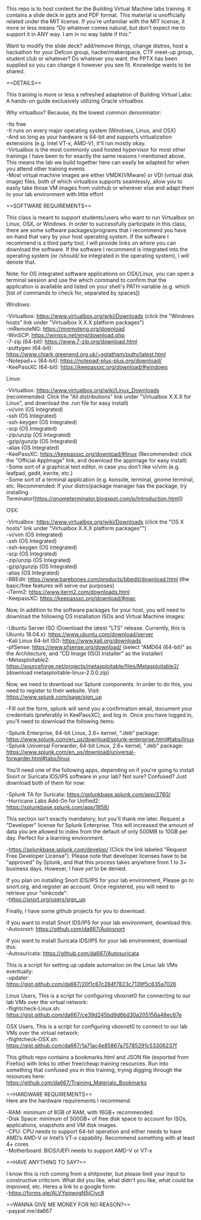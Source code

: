 This repo is to host content for the Building Virtual Machine labs training. It contains a slide deck in pptx and PDF format. This material is unofficially related under the MIT license. If you're unfamiliar with the MIT license, it more or less means "Do whatever comes natural, but don't expect me to support it in ANY way. I am in no way liable if this."

Want to modify the slide deck? add/remove things, change distros, host a hackathon for your Defcon group, hacker/makerspace, CTF meet-up group, student club or whatever? Do whatever you want. the PPTX has been supplied so you can change it however you see fit. Knowledge wants to be shared.


==DETAILS==

This training is more or less a refreshed adaptation of Building Virtual Labs: A hands-on guide exclusively utilizing Oracle virtualbox.

Why virtualbox? Because, its the lowest common denominator:

-Its free  
-It runs on every major operating system (Windows, Linux, and OSX)  
-And so long as your hardware is 64-bit and supports virtualization extensions (e.g. Intel VT-x, AMD-V), it'll run mostly okay.  
-Virtualbox is the most commonly used hosted hypervisor for most other trainings I have been to for exactly the same reasons I mentioned above. This means the lab we build together here can easily be adapted for when you attend other training events  
-Most virtual machine images are either VMDK(VMware) or VDI (virtual disk image) files, both of which virtualbox supports seamlessly, allow you to easily take those VM images from vulnhub or wherever else and adapt them to your lab environment with little effort  

==SOFTWARE REQUIREMENTS==

This class is meant to support students/users who want to run Virtualbox on Linux, OSX, or Windows. In order to successfully participate in this class, there are some software packages/programs that I recommend you have on-hand that vary by your host operating system. If the software I recommend is a third party tool, I will provide links on where you can download the software. If the software I recommend is integrated into the operating system (or /should/ be integrated in the operating system), I will denote that.

Note: for OS integrated software applications on OSX/Linux, you can open a terminal session and use the which command to confirm that the application is available and listed on your shell's PATH variable (e.g. which [list of commands to check for, separated by spaces])

Windows:

-Virtualbox: https://www.virtualbox.org/wiki/Downloads (click the "Windows hosts" link under "Virtualbox X.X.X platform packages")  
-mRemoteNG: https://mremoteng.org/download  
-WinSCP: https://winscp.net/eng/download.php  
-7-zip (64-bit): https://www.7-zip.org/download.html  
-puttygen (64-bit): https://www.chiark.greenend.org.uk/~sgtatham/putty/latest.html  
-Notepad++ (64-bit): https://notepad-plus-plus.org/download/  
-KeePassXC (64-bit): https://keepassxc.org/download/#windows  

Linux:

-Virtualbox: https://www.virtualbox.org/wiki/Linux_Downloads (recommended: Click the "All distributions" link under "Virtualbox X.X.X for Linux", and download the .run file for easy install)  
-vi/vim (OS Integrated)  
-ssh (OS Integrated)  
-ssh-keygen (OS Integrated)  
-scp (OS Integrated)  
-zip/unzip (OS Integrated)  
-gzip/gunzip (OS Integrated)  
-alias (OS Integrated)  
-KeePassXC: https://keepassxc.org/download/#linux (Recommended: click the "Official AppImage" link, and download the 
appimage for easy install)  
-Some sort of a graphical text editor, in case you don't like vi/vim (e.g. leafpad, gedit, kwrite, etc.)  
-Some sort of a terminal application (e.g. konsole, terminal, gnome terminal, etc. Recommended: If your distro/package manager has the package, try installing Terminator[https://gnometerminator.blogspot.com/p/introduction.html])  

OSX:

-Virtualbox: https://www.virtualbox.org/wiki/Downloads (click the "OS X hosts" link under "Virtualbox X.X.X platform packages"")  
-vi/vim (OS Integrated)  
-ssh (OS Integrated)  
-ssh-keygen (OS Integrated)  
-scp (OS Integrated)  
-zip/unzip (OS Integrated)  
-gzip/gunzip (OS Integrated)  
-alias (OS Integrated)  
-BBEdit: https://www.barebones.com/products/bbedit/download.html (the basic/free features will serve our purposes)  
-iTerm2: https://www.iterm2.com/downloads.html  
-KeepassXC: https://keepassxc.org/download/#mac  

Now, In addition to the software packages for your host, you will need to download the following OS installation ISOs and Virtual Machine images:

-Ubuntu Server ISO (Download the latest "LTS" release. Currently, this is Ubuntu 18.04.x): https://www.ubuntu.com/download/server  
-Kali Linux 64-bit ISO: https://www.kali.org/downloads  
-pfSense: https://www.pfsense.org/download/ (select “AMD64 (64-bit)” as the Architecture, and “CD Image (ISO) Installer” as the Installer)  
-Metasploitable2: https://sourceforge.net/projects/metasploitable/files/Metasploitable2/ (download metasploitable-linux-2.0.0.zip)  

Now, we need to download our Splunk components. In order to do this, you need to register to their website. Visit:
https://www.splunk.com/page/sign_up

-Fill out the form, splunk will send you a confirmation email, document your credentials (preferably in KeePassXC), and log in. Once you have logged in, you'll need to download the following items:

-Splunk Enterprise, 64-bit Linux, 2.6+ kernel, ".deb" package: https://www.splunk.com/en_us/download/splunk-enterprise.html#tabs/linux  
-Splunk Universal Forwarder, 64-bit Linux, 2.6+ kernel, ".deb" package: https://www.splunk.com/en_us/download/universal-forwarder.html#tabs/linux  

You'll need one of the following apps, depending on if you're going to install Snort or Suricata IDS/IPS software in your lab? Not sure? Confused? Just download both of them for now:

-Splunk TA for Suricata: https://splunkbase.splunk.com/app/2760/  
-Hurricane Labs Add-On for Unified2: https://splunkbase.splunk.com/app/1858/  

This section isn't exactly mandatory, but you'll thank me later. Request a "Developer" license for Splunk Enterprise. This will increased the amount of data you are allowed to index from the default of only 500MB to 10GB per day. Perfect for a learning environment.

-https://splunkbase.splunk.com/develop/ (Click the link labeled "Request Free Developer License"). Please note that developer licenses have to be "approved" by Splunk, and that this process takes anywhere from 1 to 3+ business days. However, I have *yet* to be denied.

If you plan on installing Snort IDS/IPS for your lab environment, Please go to snort.org, and register an account. Once registered, you will need to retrieve your "oinkcode":  
-https://snort.org/users/sign_up  

Finally, I have some github projects for you to download:  

If you want to install Snort IDS/IPS for your lab environment, download this:  
-Autosnort: https://github.com/da667/Autosnort  

If you want to install Suricata IDS/IPS for your lab environment, download this:  
-Autosuricata: https://github.com/da667/Autosuricata  

This is a script for setting up update automation on the Linux lab VMs eventually:  
-updater: https://gist.github.com/da667/20f1c67c264f7823c7139f5c835a7026  

Linux Users, This is a script for configuring vboxnet0 for connecting to our lab VMs over the virtual network:  
-flightcheck-Linux.sh: https://gist.github.com/da667/ce39d245bd9d6bd30a205156a48ec67e  

OSX Users, This is a script for configuring vboxnet0 to connect to our lab VMs over the virtual network:  
-flightcheck-OSX.sh: https://gist.github.com/da667/1a71ac4e85867a75785291c53306237f  

This github repo contains a bookmarks.html and JSON file (exported from Firefox) with links to other free/cheap  training resources. Run into something that confused you in this training, trying digging through the resources here:  
 https://github.com/da667/Training_Materials_Bookmarks  

==HARDWARE REQUIREMENTS==  
Here are the hardware requirements I recommend:

-RAM: minimum of 8GB of RAM, with 16GB+ recommended.  
-Disk Space: minimum of 500GB+ of free disk space to account for ISOs, applications, snapshots and VM disk images.  
-CPU: CPU needs to support 64-bit operation and either needs to have AMD’s AMD-V or Intel’s VT-x capability. Recommend something with at least 4+ cores  
-Motherboard: BIOS/UEFI needs to support AMD-V or VT-x  

==HAVE ANYTHING TO SAY?==

I know this is rich coming from a shitposter, but please limit your input to constructive criticism. What did you like, what didn't you like, what could be improved, etc. Heres a link to a google form:  
-https://forms.gle/ALVYgqwogN5jCjyc8   

==WANNA GIVE ME MONEY FOR NO REASON?==  
-paypal.me/da667  

